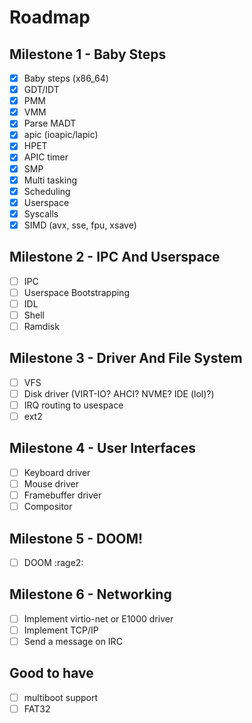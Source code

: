 # Roadmap

## Milestone 1 - Baby Steps

- [x] Baby steps (x86_64)
- [x] GDT/IDT
- [x] PMM
- [x] VMM
- [x] Parse MADT
- [x] apic (ioapic/lapic)
- [x] HPET
- [x] APIC timer
- [x] SMP
- [X] Multi tasking
- [X] Scheduling
- [x] Userspace
- [X] Syscalls
- [x] SIMD (avx, sse, fpu, xsave)

## Milestone 2 - IPC And Userspace

- [ ] IPC
- [ ] Userspace Bootstrapping
- [ ] IDL
- [ ] Shell
- [ ] Ramdisk

## Milestone 3 - Driver And File System

- [ ] VFS
- [ ] Disk driver (VIRT-IO? AHCI? NVME? IDE (lol)?)
- [ ] IRQ routing to usespace
- [ ] ext2

## Milestone 4 - User Interfaces

- [ ] Keyboard driver
- [ ] Mouse driver
- [ ] Framebuffer driver
- [ ] Compositor

## Milestone 5 - DOOM!

- [ ] DOOM :rage2:

## Milestone 6 - Networking

- [ ] Implement virtio-net or E1000 driver
- [ ] Implement TCP/IP
- [ ] Send a message on IRC

## Good to have

- [ ] multiboot support
- [ ] FAT32
